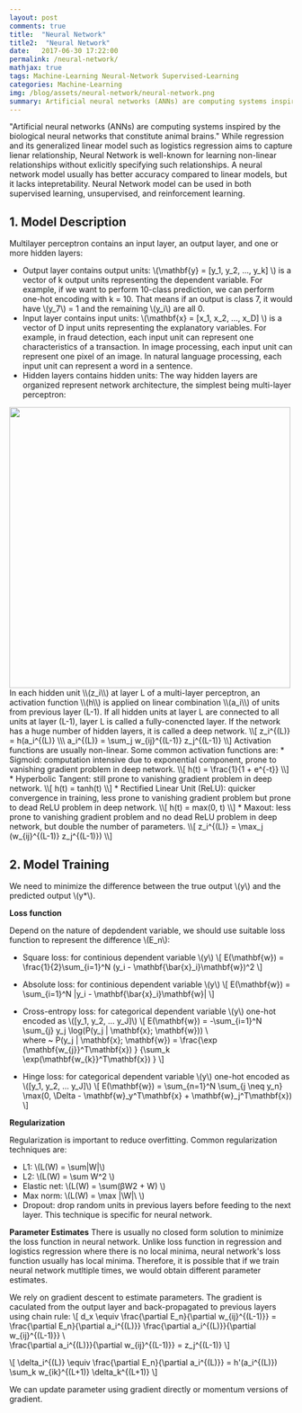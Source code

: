 ```yaml
---
layout: post
comments: true
title:  "Neural Network"
title2:  "Neural Network"
date:   2017-06-30 17:22:00
permalink: /neural-network/
mathjax: true
tags: Machine-Learning Neural-Network Supervised-Learning
categories: Machine-Learning
img: /blog/assets/neural-network/neural-network.png
summary: Artificial neural networks (ANNs) are computing systems inspired by the biological neural networks that constitute animal brains...
---
```



"Artificial neural networks (ANNs) are computing systems inspired by the biological neural networks that constitute animal brains." While regression and its generalized linear model such as logistics regression aims to capture lienar relationship, Neural Network is well-known for learning non-linear relationships without exlicitly specifying such relationships. A neural network model usually has better accuracy compared to linear models, but it lacks intepretability. Neural Network model can be used in both supervised learning, unsupervised, and reinforcement learning.

## 1. Model Description
Multilayer perceptron contains an input layer, an output layer, and one or more hidden layers:
* Output layer contains output units: \\(\mathbf{y} = [y_1, y_2, ..., y_k] \\) is a vector of k output units representing the dependent variable. For example, if we want to perform 10-class prediction, we can perform one-hot encoding with k = 10. That means if an output is class 7, it would have \\(y_7\\) = 1 and the remaining \\(y_i\\) are all 0.
* Input layer contains input units: \\(\mathbf{x} = [x_1, x_2, ..., x_D] \\) is a vector of D input units representing the explanatory variables. For example, in fraud detection, each input unit can represent one characteristics of a transaction. In image processing, each input unit can represent one pixel of an image. In natural language processing, each input unit can represent a word in a sentence.
* Hidden layers contains hidden units: The way hidden layers are organized represent network architecture, the simplest being multi-layer perceptron:
<div class="imgcap">
<div >
    <img src="/blog/assets/neural-network/mlp.jpg" width = "500">
</div>
</div>
In each hidden unit \\(z_i\\) at layer L of a multi-layer perceptron, an activation function \\(h\\) is applied on linear combination \\(a_i\\) of units from previous layer (L-1). If all hidden units at layer L are connected to all units at layer (L-1), layer L is called a fully-conencted layer. If the network has a huge number of hidden layers, it is called a deep network.
\\[
z_i^{(L)} = h(a_i^{(L)} \\\
a_i^{(L)} = \sum_j w_{ij}^{(L-1)} z_j^{(L-1)}
\\]
Activation functions are usually non-linear. Some common activation functions are:
  * Sigmoid: computation intensive due to exponential component, prone to vanishing gradient problem in deep network.
  \\[
h(t) = \frac{1}{1 + e^{-t}}
\\]
  * Hyperbolic Tangent: still prone to vanishing gradient problem in deep network.
\\[
h(t) = tanh(t)
\\]
  * Rectified Linear Unit (ReLU): quicker convergence in training, less prone to vanishing gradient problem but prone to dead ReLU problem in deep network.
\\[
h(t) = max(0, t)
\\]
  * Maxout: less prone to vanishing gradient problem and no dead ReLU problem in deep network, but double the number of parameters.
\\[
z_i^{(L)} = \max_j (w_{ij}^{(L-1)} z_j^{(L-1)})
\\]
  
## 2. Model Training
We need to minimize the difference between the true output \\(y\\) and the predicted output \\(y*\\).

__Loss function__

Depend on the nature of depdendent variable, we should use suitable loss function to represent the difference \\(E_n\\):
* Square loss: for continious dependent variable \\(y\\)
\\[
E(\mathbf{w}) = \frac{1}{2}\sum_{i=1}^N (y\_i - \mathbf{\bar{x}\_i}\mathbf{w})^2
\\]

* Absolute loss: for continious dependent variable \\(y\\)
\\[
E(\mathbf{w}) = \sum_{i=1}^N \|y\_i - \mathbf{\bar{x}\_i}\mathbf{w}\|
\\]

* Cross-entropy loss: for categorical dependent variable \\(y\\) one-hot encoded as \\([y_1, y_2, ... y_J]\\)
\\[
E(\mathbf{w}) = -\sum_{i=1}^N \sum\_{j} y_j \log(P(y_j \| \mathbf{x}; \mathbf{w})) \\\
where ~ P(y_j \| \mathbf{x}; \mathbf{w}) = \frac{\exp (\mathbf{w\_{j}}^T\mathbf{x}) } {\sum_k \exp(\mathbf{w\_{k}}^T\mathbf{x}) }
\\]

* Hinge loss: for categorical dependent variable \\(y\\) one-hot encoded as \\([y_1, y_2, ... y_J]\\)
\\[
E(\mathbf{w}) = \sum_{n=1}^N \sum\_{j \neq y_n} \max(0, \Delta - \mathbf{w}\_y^T\mathbf{x} + \mathbf{w}\_j^T\mathbf{x})
\\]

__Regularization__

Regularization is important to reduce overfitting. Common regularization techniques are:
* L1: \\(L(W) = \sum\|W\|\\)
* L2: \\(L(W) = \sum W^2 \\)
* Elastic net:  \\(L(W) = \sum(βW2 + W) \\)
* Max norm: \\(L(W) = \max |\W|\ \\)
* Dropout: drop random units in previous layers before feeding to the next layer. This technique is specific for neural network.

__Parameter Estimates__
There is usually no closed form solution to minimize the loss function in neural network. Unlike loss function in regression and logistics regression where there is no local minima, neural network's loss function usually has local minima. Therefore, it is possible that if we train neural network mutltiple times, we would obtain different parameter estimates.

We rely on gradient descent to estimate parameters. The gradient is caculated from the output layer and back-propagated to previous layers using chain rule:
\\[
d_x \equiv \frac{\partial E_n}{\partial w_{ij}^{(L-1)}} = \frac{\partial E_n}{\partial a_i^{(L)}} \frac{\partial a_i^{(L)}}{\partial w_{ij}^{(L-1)}} \\\
\frac{\partial a_i^{(L)}}{\partial w_{ij}^{(L-1)}} = z_j^{(L-1)}
\\]

\\[
\delta_i^{(L)} \equiv \frac{\partial E_n}{\partial a_i^{(L)}} = h'(a_i^{(L)}) \sum_k w_{ik}^{(L+1)} \delta_k^{(L+1)}
\\]

We can update parameter using gradient directly or momentum versions of gradient.

